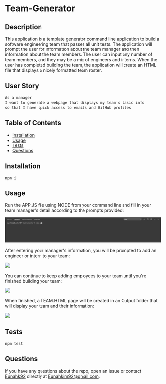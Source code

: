 # Team-Generator

## Description
This application is a template generator command line application to build a software engineering team that passes all unit tests. The application will prompt the user for information about the team manager and then information about the team members. The user can input any number of team members, and they may be a mix of engineers and interns. When the user has completed building the team, the application will create an HTML file that displays a nicely formatted team roster.

## User Story
```
As a manager
I want to generate a webpage that displays my team's basic info
so that I have quick access to emails and GitHub profiles
```

## Table of Contents
* [Installation](#installation)
* [Usage](#usage)
* [Tests](#tests)
* [Questions](#questions)

## Installation
```
npm i
```

## Usage
Run the APP.JS file using NODE from your command line and fill in your team  manager's detail according to the prompts provided:

![](Assets/initial_prompts.gif)

After entering your manager's information, you will be prompted to add an engineer or intern to your team:

![](Assets/second_prompt.gif)

You can continue to keep adding employees to your team until you're finished building your team:

![](Assets/final_prompt.gif)

When finished, a TEAM.HTML page will be created in an Output folder that will display your team and their information:

![](Assets/result.gif)


## Tests
```
npm test
```

## Questions
If you have any questions about the repo, open an issue or contact [Eunahk92](https://github.com/eunahk92) directly at Eunahkim92@gmail.com.